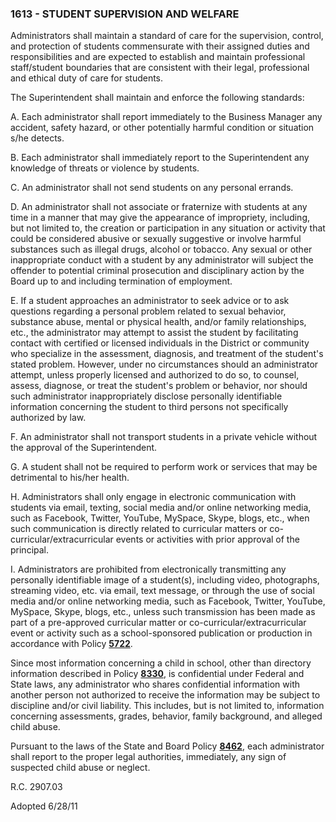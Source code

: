 ### 1613 - STUDENT SUPERVISION AND WELFARE

Administrators shall maintain a standard of care for the supervision,
control, and protection of students commensurate with their assigned
duties and responsibilities and are expected to establish and maintain
professional staff/student boundaries that are consistent with their
legal, professional and ethical duty of care for students.

The Superintendent shall maintain and enforce the following standards:

A. Each administrator shall report immediately to the Business Manager
any accident, safety hazard, or other potentially harmful condition or
situation s/he detects.

B. Each administrator shall immediately report to the Superintendent any
knowledge of threats or violence by students.

C. An administrator shall not send students on any personal errands.

D. An administrator shall not associate or fraternize with students at
any time in a manner that may give the appearance of impropriety,
including, but not limited to, the creation or participation in any
situation or activity that could be considered abusive or sexually
suggestive or involve harmful substances such as illegal drugs, alcohol
or tobacco. Any sexual or other inappropriate conduct with a student by
any administrator will subject the offender to potential criminal
prosecution and disciplinary action by the Board up to and including
termination of employment.

E. If a student approaches an administrator to seek advice or to ask
questions regarding a personal problem related to sexual behavior,
substance abuse, mental or physical health, and/or family relationships,
etc., the administrator may attempt to assist the student by
facilitating contact with certified or licensed individuals in the
District or community who specialize in the assessment, diagnosis, and
treatment of the student's stated problem. However, under no
circumstances should an administrator attempt, unless properly licensed
and authorized to do so, to counsel, assess, diagnose, or treat the
student's problem or behavior, nor should such administrator
inappropriately disclose personally identifiable information concerning
the student to third persons not specifically authorized by law.

F. An administrator shall not transport students in a private vehicle
without the approval of the Superintendent.

G. A student shall not be required to perform work or services that may
be detrimental to his/her health.

H. Administrators shall only engage in electronic communication with
students via email, texting, social media and/or online networking
media, such as Facebook, Twitter, YouTube, MySpace, Skype, blogs, etc.,
when such communication is directly related to curricular matters or
co-curricular/extracurricular events or activities with prior approval
of the principal.

I. Administrators are prohibited from electronically transmitting any
personally identifiable image of a student(s), including video,
photographs, streaming video, etc. via email, text message, or through
the use of social media and/or online networking media, such as
Facebook, Twitter, YouTube, MySpace, Skype, blogs, etc., unless such
transmission has been made as part of a pre-approved curricular matter
or co-curricular/extracurricular event or activity such as a
school-sponsored publication or production in accordance with Policy
[**5722**](po5722.md).

Since most information concerning a child in school, other than
directory information described in Policy [**8330**](po8330.md), is
confidential under Federal and State laws, any administrator who shares
confidential information with another person not authorized to receive
the information may be subject to discipline and/or civil liability.
This includes, but is not limited to, information concerning
assessments, grades, behavior, family background, and alleged child
abuse.

Pursuant to the laws of the State and Board Policy
[**8462**](po8462.md), each administrator shall report to the proper
legal authorities, immediately, any sign of suspected child abuse or
neglect.

R.C. 2907.03

Adopted 6/28/11
